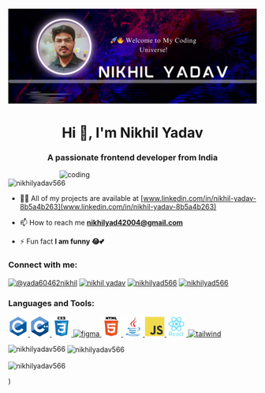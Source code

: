 ![logo](https://github.com/nikhilyadav566/nikhilyadav566/blob/main/template.png)
<h1 align="center">Hi 👋, I'm Nikhil Yadav</h1>
<h3 align="center">A passionate frontend developer from India</h3>

<img align="right" alt="coding" width="400" src="https://camo.githubusercontent.com/4d9f5ecceb711eec6e2018f38a5677dc657c9738d4a65ba3b928c41c0a45b439/68747470733a2f2f6d69726f2e6d656469756d2e636f6d2f6d61782f313336302f302a37513379765349765f7430696f4a2d5a2e676966">

<p align="left"> <img src="https://komarev.com/ghpvc/?username=nikhilyadav566&label=Profile%20views&color=0e75b6&style=flat" alt="nikhilyadav566" /> </p>

- 👨‍💻 All of my projects are available at [www.linkedin.com/in/nikhil-yadav-8b5a4b263](www.linkedin.com/in/nikhil-yadav-8b5a4b263)

- 📫 How to reach me **nikhilyad42004@gmail.com**

- ⚡ Fun fact **I am funny 😂💕**

<h3 align="left">Connect with me:</h3>
<p align="left">
<a href="https://twitter.com/@YadavNikhil566" target="blank"><img align="center" src="https://raw.githubusercontent.com/rahuldkjain/github-profile-readme-generator/master/src/images/icons/Social/twitter.svg" alt="@yada60462nikhil" height="30" width="40" /></a>
<a href="https://www.linkedin.com/in/nikhilyad566/" target="blank"><img align="center" src="https://raw.githubusercontent.com/rahuldkjain/github-profile-readme-generator/master/src/images/icons/Social/linked-in-alt.svg" alt="nikhil yadav" height="30" width="40" /></a>
<a href="https://instagram.com/nikhilyad566" target="blank"><img align="center" src="https://raw.githubusercontent.com/rahuldkjain/github-profile-readme-generator/master/src/images/icons/Social/instagram.svg" alt="nikhilyad566" height="30" width="40" /></a>
  <a href="https://www.facebook.com/nikhilyad566" target="blank"><img align="center" src="https://raw.githubusercontent.com/rahuldkjain/github-profile-readme-generator/master/src/images/icons/Social/facebook.svg" alt="nikhilyad566" height="30" width="40" /></a>
</p>

<h3 align="left">Languages and Tools:</h3>
<p align="left"> <a href="https://www.cprogramming.com/" target="_blank" rel="noreferrer"> <img src="https://raw.githubusercontent.com/devicons/devicon/master/icons/c/c-original.svg" alt="c" width="40" height="40"/> </a> <a href="https://www.w3schools.com/cpp/" target="_blank" rel="noreferrer"> <img src="https://raw.githubusercontent.com/devicons/devicon/master/icons/cplusplus/cplusplus-original.svg" alt="cplusplus" width="40" height="40"/> </a> <a href="https://www.w3schools.com/css/" target="_blank" rel="noreferrer"> <img src="https://raw.githubusercontent.com/devicons/devicon/master/icons/css3/css3-original-wordmark.svg" alt="css3" width="40" height="40"/> </a> <a href="https://www.figma.com/" target="_blank" rel="noreferrer"> <img src="https://www.vectorlogo.zone/logos/figma/figma-icon.svg" alt="figma" width="40" height="40"/> </a> <a href="https://www.w3.org/html/" target="_blank" rel="noreferrer"> <img src="https://raw.githubusercontent.com/devicons/devicon/master/icons/html5/html5-original-wordmark.svg" alt="html5" width="40" height="40"/> </a> <a href="https://www.java.com" target="_blank" rel="noreferrer"> <img src="https://raw.githubusercontent.com/devicons/devicon/master/icons/java/java-original.svg" alt="java" width="40" height="40"/> </a> <a href="https://developer.mozilla.org/en-US/docs/Web/JavaScript" target="_blank" rel="noreferrer"> <img src="https://raw.githubusercontent.com/devicons/devicon/master/icons/javascript/javascript-original.svg" alt="javascript" width="40" height="40"/> </a> <a href="https://reactjs.org/" target="_blank" rel="noreferrer"> <img src="https://raw.githubusercontent.com/devicons/devicon/master/icons/react/react-original-wordmark.svg" alt="react" width="40" height="40"/> </a> <a href="https://tailwindcss.com/" target="_blank" rel="noreferrer"> <img src="https://www.vectorlogo.zone/logos/tailwindcss/tailwindcss-icon.svg" alt="tailwind" width="40" height="40"/> </a> </p>

<p><img align="left" src="https://github-readme-stats.vercel.app/api/top-langs?username=nikhilyadav566&show_icons=true&locale=en&layout=compact" alt="nikhilyadav566" /></p>

<p>&nbsp;<img align="center" src="https://github-readme-stats.vercel.app/api?username=nikhilyadav566&show_icons=true&locale=en" alt="nikhilyadav566" /></p>

<p><img align="center" src="https://github-readme-streak-stats.herokuapp.com/?user=nikhilyadav566&" alt="nikhilyadav566" /></p>)
